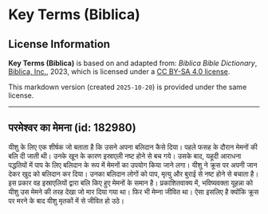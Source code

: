 # Key Terms (Biblica)

## License Information

**Key Terms (Biblica)** is based on and adapted from: _Biblica Bible Dictionary_, [Biblica, Inc.](https://www.biblica.com/), 2023, which is licensed under a [CC BY-SA 4.0 license](https://creativecommons.org/licenses/by-sa/4.0/legalcode.en).

This markdown version (created `2025-10-20`) is provided under the same license.



--------------------------------

## परमेश्वर का मेमना (id: 182980)

यीशु के लिए एक शीर्षक जो बताता है कि उसने अपना बलिदान कैसे दिया। पहले फसह के दौरान मेमनों की बलि दी जाती थी। उनके खून के कारण इस्राएली नष्ट होने से बच गये। उसके बाद, यहूदी आराधना पद्धतियों में पाप के लिए बलिदान के रूप में मेमनों का उपयोग किया जाने लगा। यीशु ने क्रूस पर अपनी जान देकर खुद को बलिदान कर दिया। उनका बलिदान लोगों को पाप, मृत्यु और बुराई से नष्ट होने से बचाता है। इस प्रकार वह इस्राएलियों द्वारा बलि किए हुए मेमनों के समान है। प्रकाशितवाक्य में, भविष्यवक्ता यूहन्ना को यीशु उस मेमने की तरह देखा जो मार दिया गया था। फिर भी मेम्ना जीवित था। ऐसा इसलिए है क्योंकि क्रूस पर मरने के बाद यीशु मृतकों में से जीवित हो उठे।


